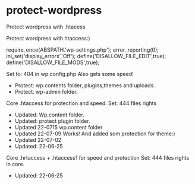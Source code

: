 # protect-wordpress
Protect wordpress with .htacess


Protect wordpress with htaccess:)

require_once(ABSPATH.'wp-settings.php');
error_reporting(0);
ini_set('display_errors','Off');
define('DISALLOW_FILE_EDIT',true);
define('DISALLOW_FILE_MODS',true);

Set to: 404 in wp.config.php Also gets some speed!


* Protect: wp.contents folder, plugins,themes and uploads.
* Protect: wp-admin folder.

Core .htaccess for protection and speed.  Set: 444 files rights
- Updated: Wp.content folder. 
- Updated: protect plugin folder.
- Updated 22-0715 wp.content folder
- Updated 22-07-09  Works! And added som protection for theme:)
- Updated 22-07-02 
- Updated: 22-06-25


Core  .hrtaccess + .htaccess1 for speed and protection  Set: 444 files rights
in core. 
- Updated: 22-06-25
